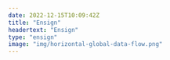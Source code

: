 ```yaml
---
date: 2022-12-15T10:09:42Z
title: "Ensign"
headertext: "Ensign"
type: "ensign"
image: "img/horizontal-global-data-flow.png"
---
```

